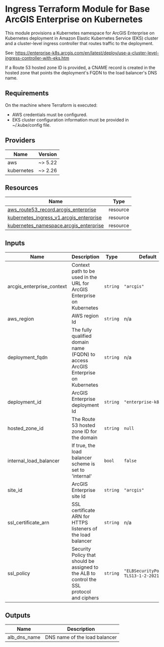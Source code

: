 <!-- BEGIN_TF_DOCS -->
# Ingress Terraform Module for Base ArcGIS Enterprise on Kubernetes

This module provisions a Kubernetes namespace for ArcGIS Enterprise on
Kubernetes deployment in Amazon Elastic Kubernetes Service (EKS) cluster and
a cluster-level ingress controller that routes traffic to the deployment.

See: https://enterprise-k8s.arcgis.com/en/latest/deploy/use-a-cluster-level-ingress-controller-with-eks.htm

If a Route 53 hosted zone ID is provided, a CNAME record is created in the hosted zone
that points the deployment's FQDN to the load balancer's DNS name.

## Requirements

On the machine where Terraform is executed:

* AWS credentials must be configured.
* EKS cluster configuration information must be provided in ~/.kube/config file.

## Providers

| Name | Version |
|------|---------|
| aws | ~> 5.22 |
| kubernetes | ~> 2.26 |

## Resources

| Name | Type |
|------|------|
| [aws_route53_record.arcgis_enterprise](https://registry.terraform.io/providers/hashicorp/aws/latest/docs/resources/route53_record) | resource |
| [kubernetes_ingress_v1.arcgis_enterprise](https://registry.terraform.io/providers/hashicorp/kubernetes/latest/docs/resources/ingress_v1) | resource |
| [kubernetes_namespace.arcgis_enterprise](https://registry.terraform.io/providers/hashicorp/kubernetes/latest/docs/resources/namespace) | resource |

## Inputs

| Name | Description | Type | Default | Required |
|------|-------------|------|---------|:--------:|
| arcgis_enterprise_context | Context path to be used in the URL for ArcGIS Enterprise on Kubernetes | `string` | `"arcgis"` | no |
| aws_region | AWS region Id | `string` | n/a | yes |
| deployment_fqdn | The fully qualified domain name (FQDN) to access ArcGIS Enterprise on Kubernetes | `string` | n/a | yes |
| deployment_id | ArcGIS Enterprise deployment Id | `string` | `"enterprise-k8s"` | no |
| hosted_zone_id | The Route 53 hosted zone ID for the domain | `string` | `null` | no |
| internal_load_balancer | If true, the load balancer scheme is set to 'internal' | `bool` | `false` | no |
| site_id | ArcGIS Enterprise site Id | `string` | `"arcgis"` | no |
| ssl_certificate_arn | SSL certificate ARN for HTTPS listeners of the load balancer | `string` | n/a | yes |
| ssl_policy | Security Policy that should be assigned to the ALB to control the SSL protocol and ciphers | `string` | `"ELBSecurityPolicy-TLS13-1-2-2021-06"` | no |

## Outputs

| Name | Description |
|------|-------------|
| alb_dns_name | DNS name of the load balancer |
<!-- END_TF_DOCS -->